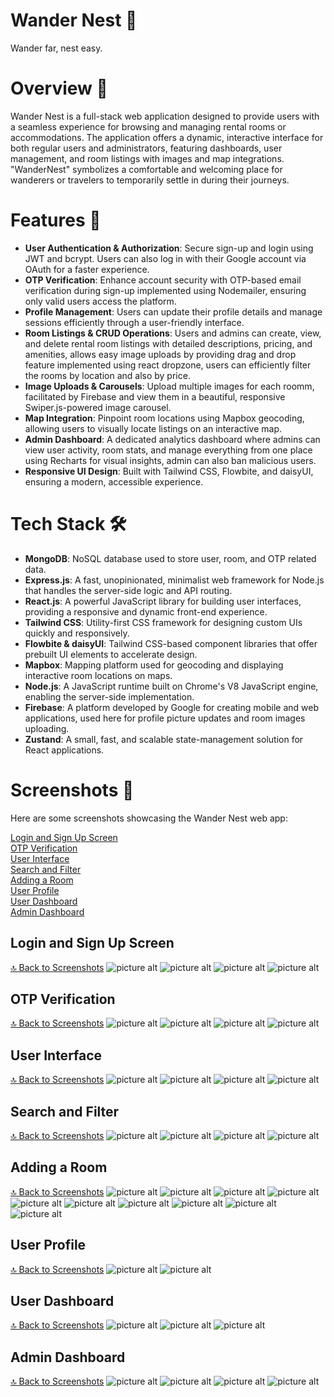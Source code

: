 # Wander Nest 🏡 #
Wander far, nest easy.

# Overview 🚀 #
Wander Nest is a full-stack web application designed to provide users with a seamless experience for browsing and managing rental rooms or accommodations. The application offers a dynamic, interactive interface for both regular users and administrators, featuring dashboards, user management, and room listings with images and map integrations. "WanderNest" symbolizes a comfortable and welcoming place for wanderers or travelers to temporarily settle in during their journeys.

# Features 🌟 #
* **User Authentication & Authorization**: Secure sign-up and login using JWT and bcrypt. Users can also log in with their Google account via OAuth for a faster experience.
* **OTP Verification**: Enhance account security with OTP-based email verification during sign-up implemented using Nodemailer, ensuring only valid users access the platform.
* **Profile Management**: Users can update their profile details and manage sessions efficiently through a user-friendly interface.
* **Room Listings & CRUD Operations**: Users and admins can create, view, and delete rental room listings with detailed descriptions, pricing, and amenities, allows easy image uploads by providing drag and drop feature implemented using react dropzone, users can efficiently filter the rooms by location and also by price.
* **Image Uploads & Carousels**: Upload multiple images for each roomm, facilitated by Firebase and view them in a beautiful, responsive Swiper.js-powered image carousel.
* **Map Integration**: Pinpoint room locations using Mapbox geocoding, allowing users to visually locate listings on an interactive map.
* **Admin Dashboard**: A dedicated analytics dashboard where admins can view user activity, room stats, and manage everything from one place using Recharts for visual insights, admin can also ban malicious users.
* **Responsive UI Design**: Built with Tailwind CSS, Flowbite, and daisyUI, ensuring a modern, accessible experience.
  
# Tech Stack 🛠 #
* **MongoDB**: NoSQL database used to store user, room, and OTP related data.
* **Express.js**: A fast, unopinionated, minimalist web framework for Node.js that handles the server-side logic and API routing.
* **React.js**: A powerful JavaScript library for building user interfaces, providing a responsive and dynamic front-end experience.
* **Tailwind CSS**: Utility-first CSS framework for designing custom UIs quickly and responsively.
* **Flowbite & daisyUI**: Tailwind CSS-based component libraries that offer prebuilt UI elements to accelerate design.
* **Mapbox**: Mapping platform used for geocoding and displaying interactive room locations on maps.
* **Node.js**: A JavaScript runtime built on Chrome's V8 JavaScript engine, enabling the server-side implementation.
* **Firebase**: A platform developed by Google for creating mobile and web applications, used here for profile picture updates and room images uploading.
* **Zustand**: A small, fast, and scalable state-management solution for React applications.

# Screenshots 📸 #
Here are some screenshots showcasing the Wander Nest web app:

[Login and Sign Up Screen](#login-and-sign-up-screen)  
[OTP Verification](#otp-verification)  
[User Interface](#user-interface)  
[Search and Filter](#search-and-filter)  
[Adding a Room](#adding-a-room)  
[User Profile](#user-profile)  
[User Dashboard](#user-dashboard)  
[Admin Dashboard](#admin-dashboard)


## Login and Sign Up Screen ##
[🔝 Back to Screenshots](#screenshots-📸)
![picture alt](https://firebasestorage.googleapis.com/v0/b/wander-nest-3a4ef.appspot.com/o/UI%2FScreenshot%20(64).png?alt=media&token=8d2912ee-e9d2-416f-a69d-94cbb6c89c12)
![picture alt](https://firebasestorage.googleapis.com/v0/b/wander-nest-3a4ef.appspot.com/o/UI%2FScreenshot%20(66).png?alt=media&token=459dae94-2ea0-4003-9fb0-8c9413d7e8b8)
![picture alt](https://firebasestorage.googleapis.com/v0/b/wander-nest-3a4ef.appspot.com/o/UI%2FScreenshot%20(68).png?alt=media&token=e47c8a58-6d66-4a0c-8b95-bea401cfade2)
![picture alt](https://firebasestorage.googleapis.com/v0/b/wander-nest-3a4ef.appspot.com/o/UI%2FScreenshot%20(72).png?alt=media&token=812884fe-0e1b-4a9e-8807-381705313951)

## OTP Verification ##
[🔝 Back to Screenshots](#screenshots-📸)
![picture alt](https://firebasestorage.googleapis.com/v0/b/wander-nest-3a4ef.appspot.com/o/UI%2FScreenshot%20(69).png?alt=media&token=02eba28a-2a4a-4c7e-833c-5e149f4c5ee6)
![picture alt](https://firebasestorage.googleapis.com/v0/b/wander-nest-3a4ef.appspot.com/o/UI%2FWhatsApp%20Image%202025-06-16%20at%2015.00.04.jpeg?alt=media&token=eb43fbac-16fb-442c-9dfc-487a2f7d6155)
![picture alt](https://firebasestorage.googleapis.com/v0/b/wander-nest-3a4ef.appspot.com/o/UI%2FScreenshot%20(70).png?alt=media&token=0fdb3a25-dd2a-42d5-b863-3386966a98f7)
![picture alt](https://firebasestorage.googleapis.com/v0/b/wander-nest-3a4ef.appspot.com/o/UI%2FScreenshot%20(71).png?alt=media&token=23a639e4-6aef-4632-ad3b-3470626f481d)

## User Interface ##
[🔝 Back to Screenshots](#screenshots-📸)
![picture alt](https://firebasestorage.googleapis.com/v0/b/wander-nest-3a4ef.appspot.com/o/UI%2FScreenshot%20(62).png?alt=media&token=86d556c6-31cf-4f4c-a8ed-aac8505b7020)
![picture alt](https://firebasestorage.googleapis.com/v0/b/wander-nest-3a4ef.appspot.com/o/UI%2FScreenshot%20(63).png?alt=media&token=a294e696-e251-4d43-abba-1bfbab8962a0)
![picture alt](https://firebasestorage.googleapis.com/v0/b/wander-nest-3a4ef.appspot.com/o/UI%2FScreenshot%20(74).png?alt=media&token=2fa48977-a8d1-4e95-89a9-81660bed6c2c)
![picture alt](https://firebasestorage.googleapis.com/v0/b/wander-nest-3a4ef.appspot.com/o/UI%2FScreenshot%20(75).png?alt=media&token=df19a356-edde-4d1e-aec5-1cb20eb89fad)

## Search and Filter ##
[🔝 Back to Screenshots](#screenshots-📸)
![picture alt](https://firebasestorage.googleapis.com/v0/b/wander-nest-3a4ef.appspot.com/o/UI%2FScreenshot%20(312).png?alt=media&token=10f488ae-9b11-4906-a040-21e3cb8ce3f6)
![picture alt](https://firebasestorage.googleapis.com/v0/b/wander-nest-3a4ef.appspot.com/o/UI%2FScreenshot%20(313).png?alt=media&token=2d8e22d3-ba1f-4d32-9018-a9eb159a20da)
![picture alt](https://firebasestorage.googleapis.com/v0/b/wander-nest-3a4ef.appspot.com/o/UI%2FScreenshot%20(315).png?alt=media&token=ef7aa8b3-6596-40c4-9d40-3ed95157b815)
![picture alt](https://firebasestorage.googleapis.com/v0/b/wander-nest-3a4ef.appspot.com/o/UI%2FScreenshot%20(316).png?alt=media&token=a94e6dd9-479f-4668-b5f5-82494117e2c2)

## Adding a Room ##
[🔝 Back to Screenshots](#screenshots-📸)
![picture alt](https://firebasestorage.googleapis.com/v0/b/wander-nest-3a4ef.appspot.com/o/UI%2FScreenshot%20(77).png?alt=media&token=36caf61d-57df-4f37-82e1-725f1caf07da)
![picture alt](https://firebasestorage.googleapis.com/v0/b/wander-nest-3a4ef.appspot.com/o/UI%2FScreenshot%20(78).png?alt=media&token=c31d6886-16f1-4801-9876-b83eb85e2c9c)
![picture alt](https://firebasestorage.googleapis.com/v0/b/wander-nest-3a4ef.appspot.com/o/UI%2FScreenshot%20(79).png?alt=media&token=7fc0136e-370d-419b-8852-a2366f3adaee)
![picture alt](https://firebasestorage.googleapis.com/v0/b/wander-nest-3a4ef.appspot.com/o/UI%2FScreenshot%20(80).png?alt=media&token=9898559f-32e2-4c57-832a-14c7ce36cf9a)
![picture alt](https://firebasestorage.googleapis.com/v0/b/wander-nest-3a4ef.appspot.com/o/UI%2FScreenshot%20(201).png?alt=media&token=46760ce4-9947-4481-a547-1e07e84275f6)
![picture alt](https://firebasestorage.googleapis.com/v0/b/wander-nest-3a4ef.appspot.com/o/UI%2FScreenshot%20(202).png?alt=media&token=5928d408-0d8c-4499-bcc2-094e34539bd3)
![picture alt](https://firebasestorage.googleapis.com/v0/b/wander-nest-3a4ef.appspot.com/o/UI%2FScreenshot%20(203).png?alt=media&token=558d8c3d-30f8-4cbb-b725-ee4d14a06df5)
![picture alt](https://firebasestorage.googleapis.com/v0/b/wander-nest-3a4ef.appspot.com/o/UI%2FScreenshot%20(204).png?alt=media&token=6ba7fa95-0292-49cd-aeb8-9140d8a9e115)
![picture alt](https://firebasestorage.googleapis.com/v0/b/wander-nest-3a4ef.appspot.com/o/UI%2FScreenshot%20(205).png?alt=media&token=a790810d-bcb5-4b7d-aad6-d1fc0f0aa0e7)
![picture alt](https://firebasestorage.googleapis.com/v0/b/wander-nest-3a4ef.appspot.com/o/UI%2FScreenshot%20(277).png?alt=media&token=17bcb728-5f73-46c1-986e-a0bfb5a79281)

## User Profile ##
[🔝 Back to Screenshots](#screenshots-📸)
![picture alt](https://firebasestorage.googleapis.com/v0/b/wander-nest-3a4ef.appspot.com/o/UI%2FScreenshot%20(236).png?alt=media&token=9deb3fe1-01fe-4f68-832f-3395bda97d66)
![picture alt](https://firebasestorage.googleapis.com/v0/b/wander-nest-3a4ef.appspot.com/o/UI%2FScreenshot%20(240).png?alt=media&token=b4f62c7c-6f09-4a73-b079-58945c90abbd)

## User Dashboard ##
[🔝 Back to Screenshots](#screenshots-📸)
![picture alt](https://firebasestorage.googleapis.com/v0/b/wander-nest-3a4ef.appspot.com/o/UI%2FScreenshot%20(274).png?alt=media&token=abd8f7a5-0e13-4131-bfc8-173a35234034)
![picture alt](https://firebasestorage.googleapis.com/v0/b/wander-nest-3a4ef.appspot.com/o/UI%2FScreenshot%20(281).png?alt=media&token=95b7bd22-8ac1-4b1f-a266-684f7caf9801)
![picture alt](https://firebasestorage.googleapis.com/v0/b/wander-nest-3a4ef.appspot.com/o/UI%2FScreenshot%20(301).png?alt=media&token=7950eee8-c3a7-4c1d-9993-60582ac47d43)

## Admin Dashboard ##
[🔝 Back to Screenshots](#screenshots-📸)
![picture alt](https://firebasestorage.googleapis.com/v0/b/wander-nest-3a4ef.appspot.com/o/UI%2FScreenshot%20(310).png?alt=media&token=4b9290be-acbd-4cfd-af2b-4a84a1e1fa9d)
![picture alt](https://firebasestorage.googleapis.com/v0/b/wander-nest-3a4ef.appspot.com/o/UI%2FScreenshot%20(309).png?alt=media&token=5b694e9f-727c-4082-89cd-bfd05817dea8)
![picture alt](https://firebasestorage.googleapis.com/v0/b/wander-nest-3a4ef.appspot.com/o/UI%2FScreenshot%20(307).png?alt=media&token=5e960301-2f29-44d1-9660-2960cc34a3e1)
![picture alt](https://firebasestorage.googleapis.com/v0/b/wander-nest-3a4ef.appspot.com/o/UI%2FScreenshot%20(308).png?alt=media&token=322c1fc1-7631-4493-aa28-77b86ca3dc33)
